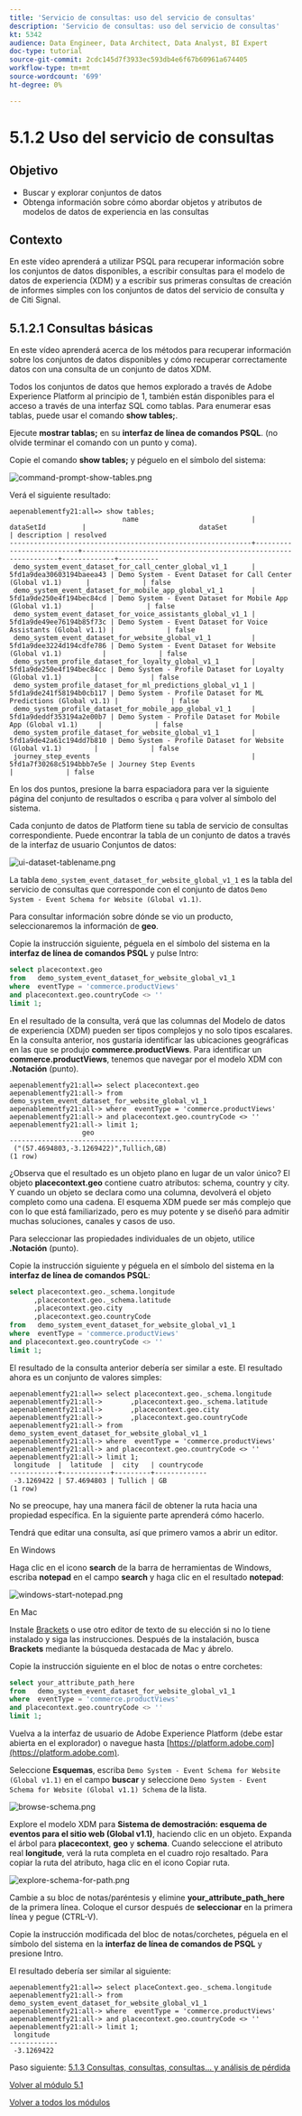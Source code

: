 ```yaml
---
title: 'Servicio de consultas: uso del servicio de consultas'
description: 'Servicio de consultas: uso del servicio de consultas'
kt: 5342
audience: Data Engineer, Data Architect, Data Analyst, BI Expert
doc-type: tutorial
source-git-commit: 2cdc145d7f3933ec593db4e6f67b60961a674405
workflow-type: tm+mt
source-wordcount: '699'
ht-degree: 0%

---
```


# 5.1.2 Uso del servicio de consultas

## Objetivo

- Buscar y explorar conjuntos de datos
- Obtenga información sobre cómo abordar objetos y atributos de modelos de datos de experiencia en las consultas

## Contexto

En este vídeo aprenderá a utilizar PSQL para recuperar información sobre los conjuntos de datos disponibles, a escribir consultas para el modelo de datos de experiencia (XDM) y a escribir sus primeras consultas de creación de informes simples con los conjuntos de datos del servicio de consulta y de Citi Signal.

## 5.1.2.1 Consultas básicas

En este vídeo aprenderá acerca de los métodos para recuperar información sobre los conjuntos de datos disponibles y cómo recuperar correctamente datos con una consulta de un conjunto de datos XDM.

Todos los conjuntos de datos que hemos explorado a través de Adobe Experience Platform al principio de 1, también están disponibles para el acceso a través de una interfaz SQL como tablas. Para enumerar esas tablas, puede usar el comando **show tables;**.

Ejecute **mostrar tablas;** en su **interfaz de línea de comandos PSQL**. (no olvide terminar el comando con un punto y coma).

Copie el comando **show tables;** y péguelo en el símbolo del sistema:

![command-prompt-show-tables.png](./images/command-prompt-show-tables.png)

Verá el siguiente resultado:

```text
aepenablementfy21:all=> show tables;
                            name                            |        dataSetId         |                            dataSet                             | description | resolved 
------------------------------------------------------------+--------------------------+----------------------------------------------------------------+-------------+----------
 demo_system_event_dataset_for_call_center_global_v1_1      | 5fd1a9dea30603194baeea43 | Demo System - Event Dataset for Call Center (Global v1.1)      |             | false
 demo_system_event_dataset_for_mobile_app_global_v1_1       | 5fd1a9de250e4f194bec84cd | Demo System - Event Dataset for Mobile App (Global v1.1)       |             | false
 demo_system_event_dataset_for_voice_assistants_global_v1_1 | 5fd1a9de49ee76194b85f73c | Demo System - Event Dataset for Voice Assistants (Global v1.1) |             | false
 demo_system_event_dataset_for_website_global_v1_1          | 5fd1a9dee3224d194cdfe786 | Demo System - Event Dataset for Website (Global v1.1)          |             | false
 demo_system_profile_dataset_for_loyalty_global_v1_1        | 5fd1a9de250e4f194bec84cc | Demo System - Profile Dataset for Loyalty (Global v1.1)        |             | false
 demo_system_profile_dataset_for_ml_predictions_global_v1_1 | 5fd1a9de241f58194b0cb117 | Demo System - Profile Dataset for ML Predictions (Global v1.1) |             | false
 demo_system_profile_dataset_for_mobile_app_global_v1_1     | 5fd1a9deddf353194a2e00b7 | Demo System - Profile Dataset for Mobile App (Global v1.1)     |             | false
 demo_system_profile_dataset_for_website_global_v1_1        | 5fd1a9de42a61c194dd7b810 | Demo System - Profile Dataset for Website (Global v1.1)        |             | false
 journey_step_events                                        | 5fd1a7f30268c5194bbb7e5e | Journey Step Events                                            |             | false
```

En los dos puntos, presione la barra espaciadora para ver la siguiente página del conjunto de resultados o escriba `q` para volver al símbolo del sistema.

Cada conjunto de datos de Platform tiene su tabla de servicio de consultas correspondiente. Puede encontrar la tabla de un conjunto de datos a través de la interfaz de usuario Conjuntos de datos:

![ui-dataset-tablename.png](./images/ui-dataset-tablename.png)

La tabla `demo_system_event_dataset_for_website_global_v1_1` es la tabla del servicio de consultas que corresponde con el conjunto de datos `Demo System - Event Schema for Website (Global v1.1)`.

Para consultar información sobre dónde se vio un producto, seleccionaremos la información de **geo**.

Copie la instrucción siguiente, péguela en el símbolo del sistema en la **interfaz de línea de comandos PSQL** y pulse Intro:

```sql
select placecontext.geo
from   demo_system_event_dataset_for_website_global_v1_1
where  eventType = 'commerce.productViews'
and placecontext.geo.countryCode <> ''
limit 1;
```

En el resultado de la consulta, verá que las columnas del Modelo de datos de experiencia (XDM) pueden ser tipos complejos y no solo tipos escalares. En la consulta anterior, nos gustaría identificar las ubicaciones geográficas en las que se produjo **commerce.productViews**. Para identificar un **commerce.productViews**, tenemos que navegar por el modelo XDM con **.Notación** (punto).

```text
aepenablementfy21:all=> select placecontext.geo
aepenablementfy21:all-> from   demo_system_event_dataset_for_website_global_v1_1
aepenablementfy21:all-> where  eventType = 'commerce.productViews'
aepenablementfy21:all-> and placecontext.geo.countryCode <> ''
aepenablementfy21:all-> limit 1;
                  geo                   
----------------------------------------
 ("(57.4694803,-3.1269422)",Tullich,GB)
(1 row)
```

¿Observa que el resultado es un objeto plano en lugar de un valor único? El objeto **placecontext.geo** contiene cuatro atributos: schema, country y city. Y cuando un objeto se declara como una columna, devolverá el objeto completo como una cadena. El esquema XDM puede ser más complejo que con lo que está familiarizado, pero es muy potente y se diseñó para admitir muchas soluciones, canales y casos de uso.

Para seleccionar las propiedades individuales de un objeto, utilice **.Notación** (punto).

Copie la instrucción siguiente y péguela en el símbolo del sistema en la **interfaz de línea de comandos PSQL**:

```sql
select placecontext.geo._schema.longitude
      ,placecontext.geo._schema.latitude
      ,placecontext.geo.city
      ,placecontext.geo.countryCode
from   demo_system_event_dataset_for_website_global_v1_1
where  eventType = 'commerce.productViews'
and placecontext.geo.countryCode <> ''
limit 1;
```

El resultado de la consulta anterior debería ser similar a este.
El resultado ahora es un conjunto de valores simples:

```text
aepenablementfy21:all=> select placecontext.geo._schema.longitude
aepenablementfy21:all->       ,placecontext.geo._schema.latitude
aepenablementfy21:all->       ,placecontext.geo.city
aepenablementfy21:all->       ,placecontext.geo.countryCode
aepenablementfy21:all-> from   demo_system_event_dataset_for_website_global_v1_1
aepenablementfy21:all-> where  eventType = 'commerce.productViews'
aepenablementfy21:all-> and placecontext.geo.countryCode <> ''
aepenablementfy21:all-> limit 1;
 longitude  |  latitude  |  city   | countrycode 
------------+------------+---------+-------------
 -3.1269422 | 57.4694803 | Tullich | GB
(1 row)
```

No se preocupe, hay una manera fácil de obtener la ruta hacia una propiedad específica. En la siguiente parte aprenderá cómo hacerlo.

Tendrá que editar una consulta, así que primero vamos a abrir un editor.

En Windows

Haga clic en el icono **search** de la barra de herramientas de Windows, escriba **notepad** en el campo **search** y haga clic en el resultado **notepad**:

![windows-start-notepad.png](./images/windows-start-notepad.png)

En Mac

Instale [Brackets](https://github.com/adobe/brackets/releases/download/release-1.14/Brackets.Release.1.14.dmg) o use otro editor de texto de su elección si no lo tiene instalado y siga las instrucciones. Después de la instalación, busca **Brackets** mediante la búsqueda destacada de Mac y ábrelo.

Copie la instrucción siguiente en el bloc de notas o entre corchetes:

```sql
select your_attribute_path_here
from   demo_system_event_dataset_for_website_global_v1_1
where  eventType = 'commerce.productViews'
and placecontext.geo.countryCode <> ''
limit 1;
```

Vuelva a la interfaz de usuario de Adobe Experience Platform (debe estar abierta en el explorador) o navegue hasta [https://platform.adobe.com](https://platform.adobe.com).

Seleccione **Esquemas**, escriba `Demo System - Event Schema for Website (Global v1.1)` en el campo **buscar** y seleccione `Demo System - Event Schema for Website (Global v1.1) Schema` de la lista.

![browse-schema.png](./images/browse-schema.png)

Explore el modelo XDM para **Sistema de demostración: esquema de eventos para el sitio web (Global v1.1)**, haciendo clic en un objeto. Expanda el árbol para **placecontext**, **geo** y **schema**. Cuando seleccione el atributo real **longitude**, verá la ruta completa en el cuadro rojo resaltado. Para copiar la ruta del atributo, haga clic en el icono Copiar ruta.

![explore-schema-for-path.png](./images/explore-schema-for-path.png)

Cambie a su bloc de notas/paréntesis y elimine **your_attribute_path_here** de la primera línea. Coloque el cursor después de **seleccionar** en la primera línea y pegue (CTRL-V).

Copie la instrucción modificada del bloc de notas/corchetes, péguela en el símbolo del sistema en la **interfaz de línea de comandos de PSQL** y presione Intro.

El resultado debería ser similar al siguiente:

```text
aepenablementfy21:all=> select placeContext.geo._schema.longitude
aepenablementfy21:all-> from   demo_system_event_dataset_for_website_global_v1_1
aepenablementfy21:all-> where  eventType = 'commerce.productViews'
aepenablementfy21:all-> and placecontext.geo.countryCode <> ''
aepenablementfy21:all-> limit 1;
 longitude  
------------
 -3.1269422
```

Paso siguiente: [5.1.3 Consultas, consultas, consultas... y análisis de pérdida](./ex3.md)

[Volver al módulo 5.1](./query-service.md)

[Volver a todos los módulos](../../../overview.md)

